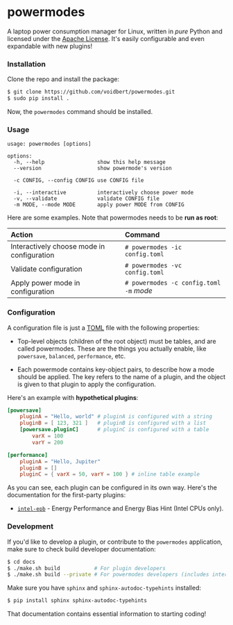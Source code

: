 # powermodes

A laptop power consumption manager for Linux, written in *pure* Python and licensed under the
[Apache License](https://www.apache.org/licenses/LICENSE-2.0). It's easily configurable and
even expandable with new plugins!

### Installation

Clone the repo and install the package:

```bash
$ git clone https://github.com/voidbert/powermodes.git
$ sudo pip install .
```

Now, the `powermodes` command should be installed.

### Usage

```
usage: powermodes [options]

options:
  -h, --help                 show this help message
  --version                  show powermode's version

  -c CONFIG, --config CONFIG use CONFIG file

  -i, --interactive          interactively choose power mode
  -v, --validate             validate CONFIG file
  -m MODE, --mode MODE       apply power MODE from CONFIG
```

Here are some examples. Note that powermodes needs to be **run as root**:

| Action                                     | Command                                 |
| :----------------------------------------- | :-------------------------------------- |
| Interactively choose mode in configuration | `# powermodes -ic config.toml`          |
| Validate configuration                     | `# powermodes -vc config.toml`          |
| Apply power mode in configuration          | `# powermodes -c config.toml -m` *mode* |

### Configuration

A configuration file is just a [TOML](https://toml.io) file with the following properties:

- Top-level objects (children of the root object) must be tables, and are called powermodes. These
  are the things you actually enable, like `powersave`, `balanced`, `performance`, etc.

- Each powermode contains key-object pairs, to describe how a mode should be applied. The key
  refers to the name of a plugin, and the object is given to that plugin to apply the
  configuration.

Here's an example with **hypothetical plugins**:

```toml
[powersave]
	pluginA = "Hello, world" # pluginA is configured with a string
	pluginB = [ 123, 321 ]   # pluginB is configured with a list
	[powersave.pluginC]      # pluginC is configured with a table
		varX = 100
		varY = 200

[performance]
	pluginA = "Hello, Jupiter"
	pluginB = []
	pluginC = { varX = 50, varY = 100 } # inline table example
```

As you can see, each plugin can be configured in its own way. Here's the documentation for the
first-party plugins:

- [`intel-epb`](./powermodes/plugins/intelepb.md) - Energy Performance and Energy Bias Hint
  (Intel CPUs only).

### Development

If you'd like to develop a plugin, or contribute to the `powermodes` application, make sure to
check build developer documentation:

```bash
$ cd docs
$ ./make.sh build           # For plugin developers
$ ./make.sh build --private # For powermodes developers (includes internal methods)
```

Make sure you have `sphinx` and `sphinx-autodoc-typehints` installed:

```bash
$ pip install sphinx sphinx-autodoc-typehints
```

That documentation contains essential information to starting coding!

